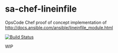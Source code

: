 sa-chef-lineinfile
==================

OpsCode Chef proof of concept implementation of http://docs.ansible.com/ansible/lineinfile_module.html

[![Build Status](https://travis-ci.org/softasap/sa-chef-lineinfile.svg?branch=master)](https://travis-ci.org/softasap/sa-chef-lineinfile)




WIP
